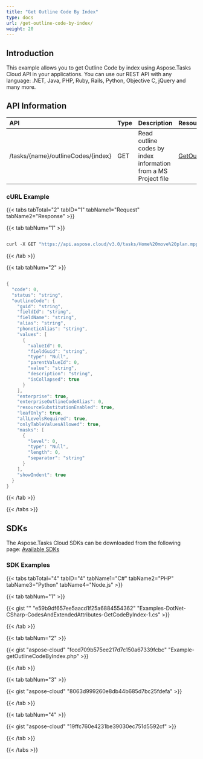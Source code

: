 ```yaml
---
title: "Get Outline Code By Index"
type: docs
url: /get-outline-code-by-index/
weight: 20
---
```


## **Introduction**
This example allows you to get Outline Code by index using Aspose.Tasks Cloud API in your applications. You can use our REST API with any language: .NET, Java, PHP, Ruby, Rails, Python, Objective C, jQuery and many more.
## **API Information**

|**API**|**Type**|**Description**|**Resource Link**|
| :- | :- | :- | :- |
|/tasks/{name}/outlineCodes/{index}|GET|Read outline codes by index information from a MS Project file|[GetOutlineCodeByIndex](https://apireference.aspose.cloud/tasks/#/TasksOutlineCodes/GetOutlineCodeByIndex)|
### **cURL Example**
{{< tabs tabTotal="2" tabID="1" tabName1="Request" tabName2="Response" >}}

{{< tab tabNum="1" >}}

```java

curl -X GET "https://api.aspose.cloud/v3.0/tasks/Home%20move%20plan.mpp/outlineCodes/1" -H "accept: application/json"

```

{{< /tab >}}

{{< tab tabNum="2" >}}

```java

{
  "code": 0,
  "status": "string",
  "outlineCode": {
    "guid": "string",
    "fieldId": "string",
    "fieldName": "string",
    "alias": "string",
    "phoneticAlias": "string",
    "values": [
      {
        "valueId": 0,
        "fieldGuid": "string",
        "type": "Null",
        "parentValueId": 0,
        "value": "string",
        "description": "string",
        "isCollapsed": true
      }
    ],
    "enterprise": true,
    "enterpriseOutlineCodeAlias": 0,
    "resourceSubstitutionEnabled": true,
    "leafOnly": true,
    "allLevelsRequired": true,
    "onlyTableValuesAllowed": true,
    "masks": [
      {
        "level": 0,
        "type": "Null",
        "length": 0,
        "separator": "string"
      }
    ],
    "showIndent": true
  }
}

```

{{< /tab >}}

{{< /tabs >}}
## **SDKs**
The Aspose.Tasks Cloud SDKs can be downloaded from the following page: [Available SDKs](/tasks/available-sdks/)
### **SDK Examples**
{{< tabs tabTotal="4" tabID="4" tabName1="C#" tabName2="PHP" tabName3="Python" tabName4="Node.js" >}}

{{< tab tabNum="1" >}}

{{< gist "" "e59b9df657ee5aacd1f25a6884554362" "Examples-DotNet-CSharp-CodesAndExtendedAttributes-GetCodeByIndex-1.cs" >}}

{{< /tab >}}

{{< tab tabNum="2" >}}

{{< gist "aspose-cloud" "fccd709b575ee217d7c150a67339fcbc" "Example-getOutlineCodeByIndex.php" >}}

{{< /tab >}}

{{< tab tabNum="3" >}}

{{< gist "aspose-cloud" "8063d999260e8db44b685d7bc25fdefa" >}}

{{< /tab >}}

{{< tab tabNum="4" >}}

{{< gist "aspose-cloud" "19ffc760e4231be39030ec751d5592cf" >}}

{{< /tab >}}

{{< /tabs >}}
